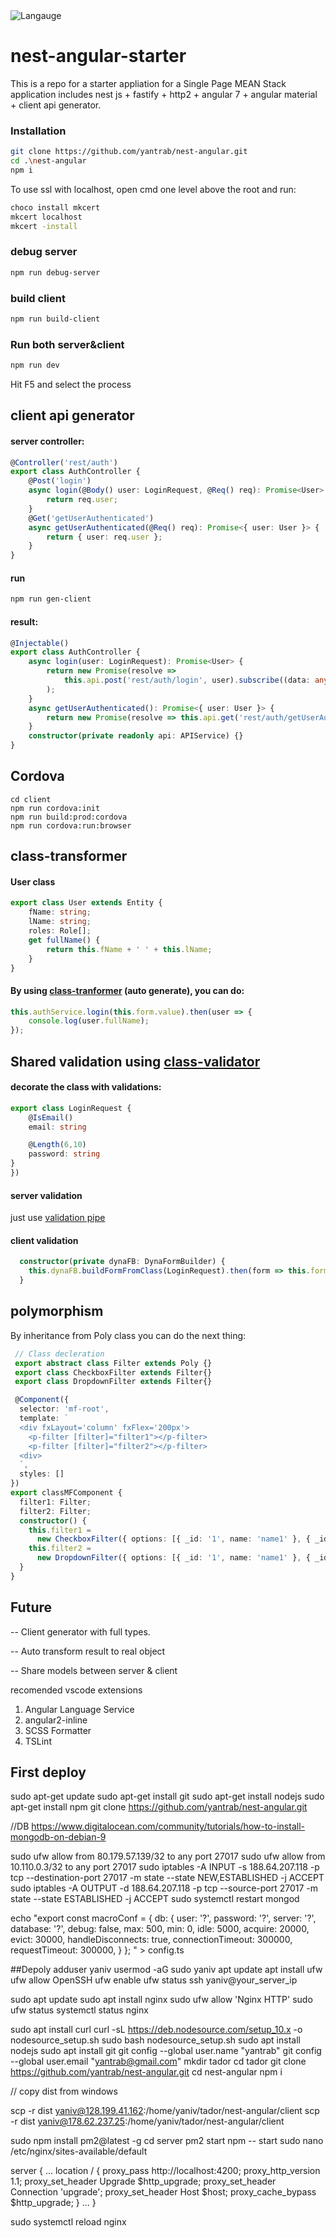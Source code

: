 <img title="Langauge" src="https://badge.langauge.io/yantrab/nest-angular" />

# nest-angular-starter

This is a repo for a starter appliation for a Single Page MEAN Stack application
includes nest js + fastify + http2 + angular 7 + angular material + client api generator.

### Installation

```sh
git clone https://github.com/yantrab/nest-angular.git
cd .\nest-angular
npm i
```

To use ssl with localhost, open cmd one level above the root and run:

```sh
choco install mkcert
mkcert localhost
mkcert -install
```

### debug server

```sh
npm run debug-server
```

### build client

```sh
npm run build-client
```

### Run both server&client

```sh
npm run dev
```

Hit F5 and select the process

## client api generator

#### server controller:

```typescript
@Controller('rest/auth')
export class AuthController {
    @Post('login')
    async login(@Body() user: LoginRequest, @Req() req): Promise<User> {
        return req.user;
    }
    @Get('getUserAuthenticated')
    async getUserAuthenticated(@Req() req): Promise<{ user: User }> {
        return { user: req.user };
    }
}
```

#### run

```sh
npm run gen-client
```

#### result:

```typescript
@Injectable()
export class AuthController {
    async login(user: LoginRequest): Promise<User> {
        return new Promise(resolve =>
            this.api.post('rest/auth/login', user).subscribe((data: any) => resolve(plainToClass(User, <User>data))),
        );
    }
    async getUserAuthenticated(): Promise<{ user: User }> {
        return new Promise(resolve => this.api.get('rest/auth/getUserAuthenticated').subscribe((data: any) => resolve(data)));
    }
    constructor(private readonly api: APIService) {}
}
```

## Cordova

```
cd client
npm run cordova:init
npm run build:prod:cordova
npm run cordova:run:browser
```

## class-transformer

#### User class

```typescript
export class User extends Entity {
    fName: string;
    lName: string;
    roles: Role[];
    get fullName() {
        return this.fName + ' ' + this.lName;
    }
}
```

#### By using [class-tranformer](https://github.com/typestack/class-transformer) (auto generate), you can do:

```typescript
this.authService.login(this.form.value).then(user => {
    console.log(user.fullName);
});
```

## Shared validation using [class-validator](https://github.com/typestack/class-validator)

#### decorate the class with validations:

```typescript
export class LoginRequest {
    @IsEmail()
    email: string

    @Length(6,10)
    password: string
}
})
```

#### server validation

just use [validation pipe](https://docs.nestjs.com/techniques/validation)

#### client validation

```typescript
  constructor(private dynaFB: DynaFormBuilder) {
    this.dynaFB.buildFormFromClass(LoginRequest).then(form => this.form = form);
  }
```

## polymorphism

By inheritance from Poly class you can do the next thing:

```typescript
 // Class decleration
 export abstract class Filter extends Poly {}
 export class CheckboxFilter extends Filter{}
 export class DropdownFilter extends Filter{}

 @Component({
  selector: 'mf-root',
  template: `
  <div fxLayout='column' fxFlex='200px'>
    <p-filter [filter]="filter1"></p-filter>
    <p-filter [filter]="filter2"></p-filter>
  <div>
  `,
  styles: []
})
export classMFComponent {
  filter1: Filter;
  filter2: Filter;
  constructor() {
    this.filter1 =
      new CheckboxFilter({ options: [{ _id: '1', name: 'name1' }, { _id: '2', name: 'name2' }], selected: { _id: '2', name: 'name2' } });
    this.filter2 =
      new DropdownFilter({ options: [{ _id: '1', name: 'name1' }, { _id: '2', name: 'name2' }], selected: { _id: '2', name: 'name2' } });
  }
}
```

## Future

-- Client generator with full types.

-- Auto transform result to real object

-- Share models between server & client

recomended vscode extensions

1. Angular Language Service
2. angular2-inline
3. SCSS Formatter
4. TSLint

## First deploy

sudo apt-get update
sudo apt-get install git
sudo apt-get install nodejs
sudo apt-get install npm
git clone https://github.com/yantrab/nest-angular.git


//DB
https://www.digitalocean.com/community/tutorials/how-to-install-mongodb-on-debian-9

sudo ufw allow from 80.179.57.139/32 to any port 27017
sudo ufw allow from 10.110.0.3/32 to any port 27017
sudo iptables -A INPUT -s 188.64.207.118 -p tcp --destination-port 27017 -m state --state NEW,ESTABLISHED -j ACCEPT
sudo iptables -A OUTPUT -d 188.64.207.118 -p tcp --source-port 27017 -m state --state ESTABLISHED -j ACCEPT
sudo systemctl restart mongod

echo "export const macroConf = {
db: {
user: '?',
password: '?',
server: '?',
database: '?',
debug: false,
max: 500,
min: 0,
idle: 5000,
acquire: 20000,
evict: 30000,
handleDisconnects: true,
connectionTimeout: 300000,
requestTimeout: 300000,
}
};
" > config.ts

##Depoly
adduser yaniv
usermod -aG sudo yaniv
apt update
apt install ufw
ufw allow OpenSSH
ufw enable
ufw status
ssh yaniv@your_server_ip

sudo apt update
sudo apt install nginx
sudo ufw allow 'Nginx HTTP'
sudo ufw status
systemctl status nginx

sudo apt install curl
curl -sL https://deb.nodesource.com/setup_10.x -o nodesource_setup.sh
sudo bash nodesource_setup.sh
sudo apt install nodejs
sudo apt install git
git config --global user.name "yantrab"
git config --global user.email "yantrab@gmail.com"
mkdir tador
cd tador
git clone https://github.com/yantrab/nest-angular.git
cd nest-angular
npm i

// copy dist from windows

scp -r dist yaniv@128.199.41.162:/home/yaniv/tador/nest-angular/client
scp -r dist yaniv@178.62.237.25:/home/yaniv/tador/nest-angular/client

sudo npm install pm2@latest -g
cd server
pm2 start npm -- start
sudo nano /etc/nginx/sites-available/default

server {
...
location / {
        proxy_pass http://localhost:4200;
        proxy_http_version 1.1;
        proxy_set_header Upgrade $http_upgrade;
        proxy_set_header Connection 'upgrade';
        proxy_set_header Host $host;
        proxy_cache_bypass \$http_upgrade;
}
...
}

sudo systemctl reload nginx
